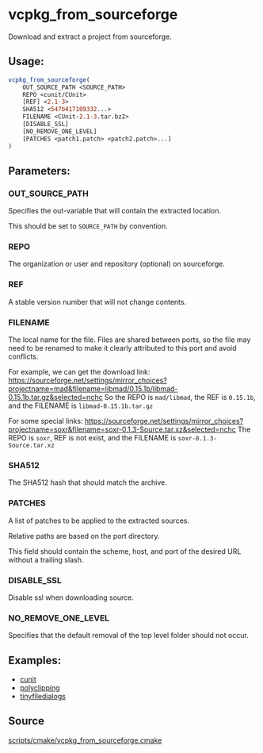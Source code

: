 # vcpkg_from_sourceforge

Download and extract a project from sourceforge.

## Usage:
```cmake
vcpkg_from_sourceforge(
    OUT_SOURCE_PATH <SOURCE_PATH>
    REPO <cunit/CUnit>
    [REF] <2.1-3>
    SHA512 <547b417109332...>
    FILENAME <CUnit-2.1-3.tar.bz2>
    [DISABLE_SSL]
    [NO_REMOVE_ONE_LEVEL]
    [PATCHES <patch1.patch> <patch2.patch>...]
)
```

## Parameters:
### OUT_SOURCE_PATH
Specifies the out-variable that will contain the extracted location.

This should be set to `SOURCE_PATH` by convention.

### REPO
The organization or user and repository (optional) on sourceforge.

### REF
A stable version number that will not change contents.

### FILENAME
The local name for the file. Files are shared between ports, so the file may need to be renamed to make it clearly attributed to this port and avoid conflicts.

For example, we can get the download link:
https://sourceforge.net/settings/mirror_choices?projectname=mad&filename=libmad/0.15.1b/libmad-0.15.1b.tar.gz&selected=nchc
So the REPO is `mad/libmad`, the REF is `0.15.1b`, and the FILENAME is `libmad-0.15.1b.tar.gz`

For some special links:
https://sourceforge.net/settings/mirror_choices?projectname=soxr&filename=soxr-0.1.3-Source.tar.xz&selected=nchc
The REPO is `soxr`, REF is not exist, and the FILENAME is `soxr-0.1.3-Source.tar.xz`

### SHA512
The SHA512 hash that should match the archive.

### PATCHES
A list of patches to be applied to the extracted sources.

Relative paths are based on the port directory.

This field should contain the scheme, host, and port of the desired URL without a trailing slash.

### DISABLE_SSL
Disable ssl when downloading source.

### NO_REMOVE_ONE_LEVEL
Specifies that the default removal of the top level folder should not occur.

## Examples:

* [cunit](https://github.com/Microsoft/vcpkg/blob/master/ports/cunit/portfile.cmake)
* [polyclipping](https://github.com/Microsoft/vcpkg/blob/master/ports/polyclipping/portfile.cmake)
* [tinyfiledialogs](https://github.com/Microsoft/vcpkg/blob/master/ports/tinyfiledialogs/portfile.cmake)

## Source
[scripts/cmake/vcpkg_from_sourceforge.cmake](https://github.com/Microsoft/vcpkg/blob/master/scripts/cmake/vcpkg_from_sourceforge.cmake)
